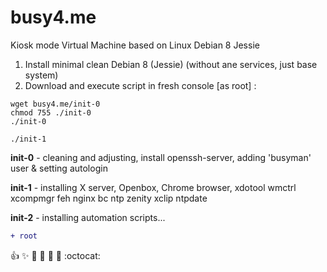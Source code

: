 # busy4.me
Kiosk mode Virtual Machine based on Linux Debian 8 Jessie

1. Install minimal clean Debian 8 (Jessie) (without ane services, just base system)
2. Download and execute script in fresh console [as root] :

``` shell
wget busy4.me/init-0
chmod 755 ./init-0
./init-0

./init-1

```

**init-0** - cleaning and adjusting, install openssh-server, adding 'busyman' user & setting autologin

**init-1** - installing X server, Openbox, Chrome browser, xdotool wmctrl xcompmgr feh nginx bc ntp zenity xclip ntpdate

**init-2** - installing automation scripts...

``` diff
+ root
```
 
:+1: :sparkles: :camel: :tada: :rocket: :metal: :octocat: 
